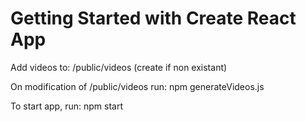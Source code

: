 # Getting Started with Create React App
Add videos to:
/public/videos (create if non existant)

On modification of /public/videos run:
npm generateVideos.js

To start app, run:
npm start